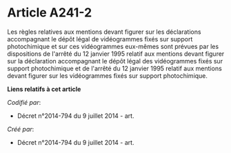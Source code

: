 # Article A241-2

Les règles relatives aux mentions devant figurer sur les déclarations accompagnant le dépôt légal de vidéogrammes fixés sur
support photochimique et sur ces vidéogrammes eux-mêmes sont prévues par les dispositions de l'arrêté du 12 janvier 1995
relatif aux mentions devant figurer sur la déclaration accompagnant le dépôt légal des vidéogrammes fixés sur support
photochimique et de l'arrêté du 12 janvier 1995 relatif aux mentions devant figurer sur les vidéogrammes fixés sur support
photochimique.

**Liens relatifs à cet article**

_Codifié par_:

  - Décret n°2014-794 du 9 juillet 2014 - art.

_Créé par_:

  - Décret n°2014-794 du 9 juillet 2014 - art.
